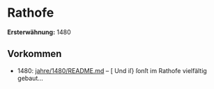# Rathofe

**Ersterwähnung:** 1480

## Vorkommen
- 1480: [jahre/1480/README.md](../jahre/1480/README.md) – [ Und iſ} ſonſt im Rathofe vielfältig gebaut...
